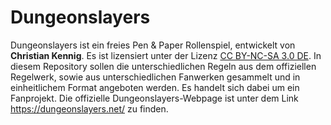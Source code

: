 # Dungeonslayers
Dungeonslayers ist ein freies Pen & Paper Rollenspiel, entwickelt von **Christian Kennig**. Es ist lizensiert unter der Lizenz [CC BY-NC-SA 3.0 DE](https://creativecommons.org/licenses/by-nc-sa/3.0/de/deed.de). In diesem Repository sollen die unterschiedlichen Regeln aus dem offiziellen Regelwerk, sowie aus unterschiedlichen Fanwerken gesammelt und in einheitlichem Format angeboten werden. Es handelt sich dabei um ein Fanprojekt. Die offizielle Dungeonslayers-Webpage ist unter dem Link https://dungeonslayers.net/ zu finden.
